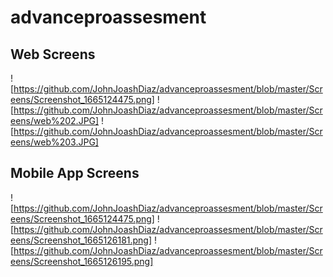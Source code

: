 # advanceproassesment
## Web Screens 
![https://github.com/JohnJoashDiaz/advanceproassesment/blob/master/Screens/Screenshot_1665124475.png]
![https://github.com/JohnJoashDiaz/advanceproassesment/blob/master/Screens/web%202.JPG]
![https://github.com/JohnJoashDiaz/advanceproassesment/blob/master/Screens/web%203.JPG]
## Mobile App Screens
![https://github.com/JohnJoashDiaz/advanceproassesment/blob/master/Screens/Screenshot_1665124475.png]
![https://github.com/JohnJoashDiaz/advanceproassesment/blob/master/Screens/Screenshot_1665126181.png]
![https://github.com/JohnJoashDiaz/advanceproassesment/blob/master/Screens/Screenshot_1665126195.png]

